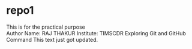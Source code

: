 # repo1
This is for the practical purpose
<br>
Author Name: RAJ THAKUR
Institute: TIMSCDR
Exploring Git and GitHub Command
 This text just got updated.